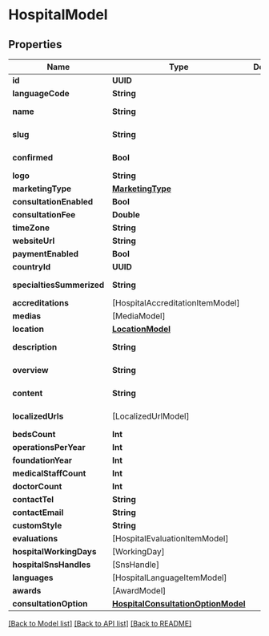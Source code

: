 # HospitalModel

## Properties
Name | Type | Description | Notes
------------ | ------------- | ------------- | -------------
**id** | **UUID** |  | [optional] 
**languageCode** | **String** |  | [optional] 
**name** | **String** |  | [optional] [readonly] 
**slug** | **String** |  | [optional] [readonly] 
**confirmed** | **Bool** |  | [optional] [readonly] 
**logo** | **String** |  | [optional] 
**marketingType** | [**MarketingType**](MarketingType.md) |  | [optional] 
**consultationEnabled** | **Bool** |  | [optional] 
**consultationFee** | **Double** |  | [optional] 
**timeZone** | **String** |  | [optional] 
**websiteUrl** | **String** |  | [optional] 
**paymentEnabled** | **Bool** |  | [optional] 
**countryId** | **UUID** |  | [optional] 
**specialtiesSummerized** | **String** |  | [optional] [readonly] 
**accreditations** | [HospitalAccreditationItemModel] |  | [optional] 
**medias** | [MediaModel] |  | [optional] 
**location** | [**LocationModel**](LocationModel.md) |  | [optional] 
**description** | **String** |  | [optional] [readonly] 
**overview** | **String** |  | [optional] [readonly] 
**content** | **String** |  | [optional] [readonly] 
**localizedUrls** | [LocalizedUrlModel] |  | [optional] [readonly] 
**bedsCount** | **Int** |  | [optional] 
**operationsPerYear** | **Int** |  | [optional] 
**foundationYear** | **Int** |  | [optional] 
**medicalStaffCount** | **Int** |  | [optional] 
**doctorCount** | **Int** |  | [optional] 
**contactTel** | **String** |  | [optional] 
**contactEmail** | **String** |  | [optional] 
**customStyle** | **String** |  | [optional] 
**evaluations** | [HospitalEvaluationItemModel] |  | [optional] 
**hospitalWorkingDays** | [WorkingDay] |  | [optional] 
**hospitalSnsHandles** | [SnsHandle] |  | [optional] 
**languages** | [HospitalLanguageItemModel] |  | [optional] 
**awards** | [AwardModel] |  | [optional] 
**consultationOption** | [**HospitalConsultationOptionModel**](HospitalConsultationOptionModel.md) |  | [optional] 

[[Back to Model list]](../README.md#documentation-for-models) [[Back to API list]](../README.md#documentation-for-api-endpoints) [[Back to README]](../README.md)


